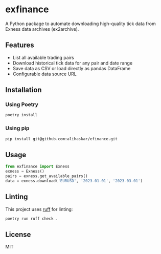 # exfinance

A Python package to automate downloading high-quality tick data from Exness data archives (ex2archive).

## Features
- List all available trading pairs
- Download historical tick data for any pair and date range
- Save data as CSV or load directly as pandas DataFrame
- Configurable data source URL

## Installation

### Using Poetry
```bash
poetry install
```

### Using pip
```bash
pip install git@github.com:alihaskar/efinance.git
```

## Usage
```python
from exfinance import Exness
exness = Exness()
pairs = exness.get_available_pairs()
data = exness.download('EURUSD', '2023-01-01', '2023-03-01')
```

## Linting
This project uses [ruff](https://github.com/astral-sh/ruff) for linting:
```bash
poetry run ruff check .
```

## License
MIT
